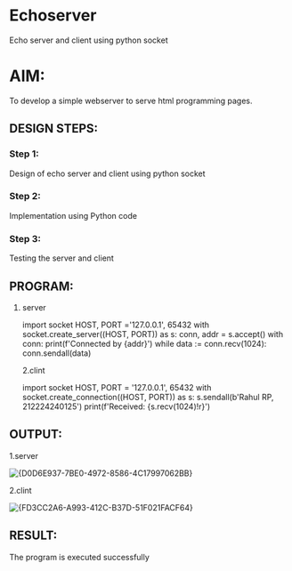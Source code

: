 # Echoserver
Echo server and client using python socket

# AIM:

To develop a simple webserver to serve html programming pages.

## DESIGN STEPS:

### Step 1:

Design of echo server and client using python socket

### Step 2:

Implementation using Python code

### Step 3:

Testing the server and client 

## PROGRAM:

1. server

   import socket
HOST, PORT ='127.0.0.1', 65432
with socket.create_server((HOST, PORT)) as s:
    conn, addr = s.accept()
    with conn:
        print(f'Connected by {addr}')
        while data := conn.recv(1024):
            conn.sendall(data)

   2.clint

   import socket
HOST, PORT = '127.0.0.1', 65432
with socket.create_connection((HOST, PORT)) as s:
    s.sendall(b'Rahul RP, 212224240125')
    print(f'Received: {s.recv(1024)!r}')


## OUTPUT:

1.server

![{D0D6E937-7BE0-4972-8586-4C17997062BB}](https://github.com/user-attachments/assets/67dcd1c6-061f-4438-8938-066ca00e0b39)

2.clint

![{FD3CC2A6-A993-412C-B37D-51F021FACF64}](https://github.com/user-attachments/assets/5ef2fbdc-9db9-4684-b5e8-3c940faefea4)



## RESULT:
The program is executed successfully
